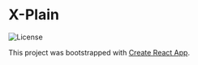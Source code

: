 # X-Plain

![License](https://img.shields.io/github/license/mashape/apistatus.svg)

This project was bootstrapped with [Create React App](https://github.com/facebookincubator/create-react-app).
